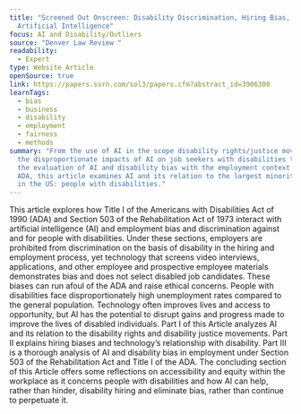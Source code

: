 ```yaml
---
title: "Screened Out Onscreen: Disability Discrimination, Hiring Bias, and
  Artificial Intelligence"
focus: AI and Disability/Outliers
source: "Denver Law Review "
readability:
  - Expert
type: Website Article
openSource: true
link: https://papers.ssrn.com/sol3/papers.cfm?abstract_id=3906300
learnTags:
  - bias
  - business
  - disability
  - employment
  - fairness
  - methods
summary: "From the use of AI in the scope disability rights/justice movements to
  the disproportionate impacts of AI on job seekers with disabilities through to
  the evaluation of AI and disability bias with the employment context of the
  ADA, this article examines AI and its relation to the largest minority group
  in the US: people with disabilities."
---
```

This article explores how Title I of the Americans with Disabilities Act of 1990 (ADA) and Section 503 of the Rehabilitation Act of 1973 interact with artificial intelligence (AI) and employment bias and discrimination against and for people with disabilities. Under these sections, employers are prohibited from discrimination on the basis of disability in the hiring and employment process, yet technology that screens video interviews, applications, and other employee and prospective employee materials demonstrates bias and does not select disabled job candidates. These biases can run afoul of the ADA and raise ethical concerns. People with disabilities face disproportionately high unemployment rates compared to the general population. Technology often improves lives and access to opportunity, but AI has the potential to disrupt gains and progress made to improve the lives of disabled individuals. Part I of this Article analyzes AI and its relation to the disability rights and disability justice movements. Part II explains hiring biases and technology’s relationship with disability. Part III is a thorough analysis of AI and disability bias in employment under Section 503 of the Rehabilitation Act and Title I of the ADA. The concluding section of this Article offers some reflections on accessibility and equity within the workplace as it concerns people with disabilities and how AI can help, rather than hinder, disability hiring and eliminate bias, rather than continue to perpetuate it.